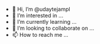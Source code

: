 - 👋 Hi, I’m @udaytejampl
- 👀 I’m interested in ...
- 🌱 I’m currently learning ...
- 💞️ I’m looking to collaborate on ...
- 📫 How to reach me ...

<!---
udaytejampl/udaytejampl is a ✨ special ✨ repository because its `README.md` (this file) appears on your GitHub profile.
You can click the Preview link to take a look at your changes.
--->
